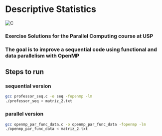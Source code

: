 # Descriptive Statistics
![C](https://img.shields.io/badge/c-%2300599C.svg?style=for-the-badge&logo=c&logoColor=white)

### Exercise Solutions for the Parallel Computing course at USP
### The goal is to improve a sequential code using functional and data parallelism with OpenMP

## Steps to run
### sequential version
```bash
gcc professor_seq.c -o seq -fopenmp -lm
./professor_seq < matriz_2.txt
```
### parallel version
```bash
gcc openmp_par_func_data.c -o openmp_par_func_data -fopenmp -lm
./openmp_par_func_data < matriz_2.txt
```
